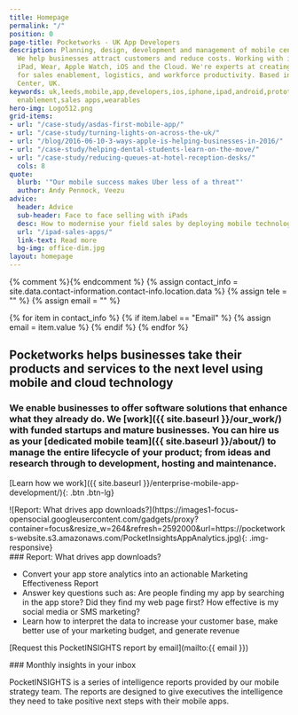 ```yaml
---
title: Homepage
permalink: "/"
position: 0
page-title: Pocketworks - UK App Developers
description: Planning, design, development and management of mobile centric products.
  We help businesses attract customers and reduce costs. Working with iPhone, Android,
  iPad, Wear, Apple Watch, iOS and the Cloud. We're experts at creating business apps
  for sales enablement, logistics, and workforce productivity. Based in Leeds City
  Center, UK.
keywords: uk,leeds,mobile,app,developers,ios,iphone,ipad,android,prototyping,sales
  enablement,sales apps,wearables
hero-img: Logo512.png
grid-items:
- url: "/case-study/asdas-first-mobile-app/"
- url: "/case-study/turning-lights-on-across-the-uk/"
- url: "/blog/2016-06-10-3-ways-apple-is-helping-businesses-in-2016/"
- url: "/case-study/helping-dental-students-learn-on-the-move/"
- url: "/case-study/reducing-queues-at-hotel-reception-desks/"
  cols: 8
quote:
  blurb: '"Our mobile success makes Uber less of a threat"'
  author: Andy Pennock, Veezu
advice:
  header: Advice
  sub-header: Face to face selling with iPads
  desc: How to modernise your field sales by deploying mobile technology.
  url: "/ipad-sales-apps/"
  link-text: Read more
  bg-img: office-dim.jpg
layout: homepage
---
```


{% comment %}<!-- Get Telephone & Email information from global contact info -->{% endcomment %}
{% assign contact_info = site.data.contact-information.contact-info.location.data %}
{% assign tele = "" %}
{% assign email = "" %}

{% for item in contact_info %}
  {% if item.label == "Email" %}
    {% assign email = item.value %}
  {% endif %}
{% endfor %}

## Pocketworks helps businesses take their products and services to the next level using mobile and cloud technology

### We enable businesses to offer software solutions that enhance what they already do. We [work]({{ site.baseurl }}/our_work/) with funded startups and mature businesses. You can hire us as your [dedicated mobile team]({{ site.baseurl }}/about/) to manage the entire lifecycle of your product; from ideas and research through to development, hosting and maintenance.

[Learn how we work]({{ site.baseurl }}/enterprise-mobile-app-development/){: .btn .btn-lg}

<!--more-->

<div class="col-md-3" markdown="1">
![Report: What drives app downloads?](https://images1-focus-opensocial.googleusercontent.com/gadgets/proxy?container=focus&resize_w=264&refresh=2592000&url=https://pocketworks-website.s3.amazonaws.com/PocketInsightsAppAnalytics.jpg){: .img-responsive}
</div>

<div class="col-md-6" markdown="1">
### Report: What drives app downloads?

-  Convert your app store analytics into an actionable Marketing Effectiveness Report
-  Answer key questions such as: Are people finding my app by searching in the app store? Did they find my web page first? How effective is my social media or SMS marketing?
-  Learn how to interpret the data to increase your customer base, make better use of your marketing budget, and generate revenue

[Request this PocketINSIGHTS report by email](mailto:{{ email }})
</div>

<div class="col-md-3" markdown="1">
### Monthly insights in your inbox

PocketINSIGHTS is a series of intelligence reports provided by our mobile strategy team. The reports are designed to give executives the intelligence they need to take positive next steps with their mobile apps.
</div>




